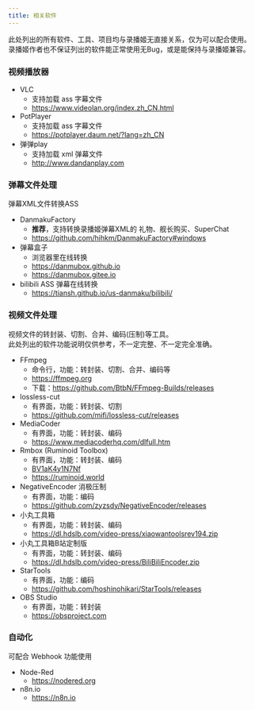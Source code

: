 ```yaml
---
title: 相关软件
---
```


此处列出的所有软件、工具、项目均与录播姬无直接关系，仅为可以配合使用。  
录播姬作者也不保证列出的软件能正常使用无Bug，或是能保持与录播姬兼容。

### 视频播放器

- VLC
  - 支持加载 ass 字幕文件
  - <a href="https://www.videolan.org/index.zh_CN.html" rel="noopener noreferrer nofollow" target="_blank">https://www.videolan.org/index.zh_CN.html<i class="fa fa-external-link" style="margin-left:5px"></i></a>
- PotPlayer
  - 支持加载 ass 字幕文件
  - <a href="https://potplayer.daum.net/?lang=zh_CN" rel="noopener noreferrer nofollow" target="_blank">https://potplayer.daum.net/?lang=zh_CN<i class="fa fa-external-link" style="margin-left:5px"></i></a>
- 弹弹play
  - 支持加载 xml 弹幕文件
  - <a href="http://www.dandanplay.com" rel="noopener noreferrer nofollow" target="_blank">http://www.dandanplay.com<i class="fa fa-external-link" style="margin-left:5px"></i></a>

### 弹幕文件处理

弹幕XML文件转换ASS

- DanmakuFactory
  - **推荐**，支持转换录播姬弹幕XML的 礼物、舰长购买、SuperChat
  - <a href="https://github.com/hihkm/DanmakuFactory#windows" rel="noopener noreferrer nofollow" target="_blank">https://github.com/hihkm/DanmakuFactory#windows<i class="fa fa-external-link" style="margin-left:5px"></i></a>
- 弹幕盒子
  - 浏览器里在线转换
  - <a href="https://danmubox.github.io" rel="noopener noreferrer nofollow" target="_blank">https://danmubox.github.io<i class="fa fa-external-link" style="margin-left:5px"></i></a>
  - <a href="https://danmubox.gitee.io" rel="noopener noreferrer nofollow" target="_blank">https://danmubox.gitee.io<i class="fa fa-external-link" style="margin-left:5px"></i></a>
- bilibili ASS 弹幕在线转换
  - <a href="https://tiansh.github.io/us-danmaku/bilibili/" rel="noopener noreferrer nofollow" target="_blank">https://tiansh.github.io/us-danmaku/bilibili/<i class="fa fa-external-link" style="margin-left:5px"></i></a>

### 视频文件处理

视频文件的转封装、切割、合并、编码(压制)等工具。  
此处列出的软件功能说明仅供参考，不一定完整、不一定完全准确。

- FFmpeg
  - 命令行，功能：转封装、切割、合并、编码等
  - <a href="https://ffmpeg.org" rel="noopener noreferrer nofollow" target="_blank">https://ffmpeg.org<i class="fa fa-external-link" style="margin-left:5px"></i></a>
  - 下载：<a href="https://github.com/BtbN/FFmpeg-Builds/releases" rel="noopener noreferrer nofollow" target="_blank">https://github.com/BtbN/FFmpeg-Builds/releases<i class="fa fa-external-link" style="margin-left:5px"></i></a>
- lossless-cut
  - 有界面，功能：转封装、切割
  - <a href="https://github.com/mifi/lossless-cut/releases" rel="noopener noreferrer nofollow" target="_blank">https://github.com/mifi/lossless-cut/releases<i class="fa fa-external-link" style="margin-left:5px"></i></a>
- MediaCoder
  - 有界面，功能：转封装、编码
  - <a href="https://www.mediacoderhq.com/dlfull.htm" rel="noopener noreferrer nofollow" target="_blank">https://www.mediacoderhq.com/dlfull.htm<i class="fa fa-external-link" style="margin-left:5px"></i></a>
- Rmbox (Ruminoid Toolbox)
  - 有界面，功能：转封装、编码
  - <a href="https://www.bilibili.com/video/BV1aK4y1N7Nf" rel="noopener noreferrer nofollow" target="_blank">BV1aK4y1N7Nf<i class="fa fa-external-link" style="margin-left:5px"></i></a>
  - <a href="https://ruminoid.world" rel="noopener noreferrer nofollow" target="_blank">https://ruminoid.world<i class="fa fa-external-link" style="margin-left:5px"></i></a>
- NegativeEncoder 消极压制
  - 有界面，功能：编码
  - <a href="https://github.com/zyzsdy/NegativeEncoder/releases" rel="noopener noreferrer nofollow" target="_blank">https://github.com/zyzsdy/NegativeEncoder/releases<i class="fa fa-external-link" style="margin-left:5px"></i></a>
- 小丸工具箱
  - 有界面，功能：转封装、编码
  - <a href="https://dl.hdslb.com/video-press/xiaowantoolsrev194.zip" rel="noopener noreferrer nofollow" target="_blank">https://dl.hdslb.com/video-press/xiaowantoolsrev194.zip<i class="fa fa-external-link" style="margin-left:5px"></i></a>
- 小丸工具箱B站定制版
  - 有界面，功能：转封装、编码
  - <a href="https://dl.hdslb.com/video-press/BiliBiliEncoder.zip" rel="noopener noreferrer nofollow" target="_blank">https://dl.hdslb.com/video-press/BiliBiliEncoder.zip<i class="fa fa-external-link" style="margin-left:5px"></i></a>
- StarTools
  - 有界面，功能：编码
  - <a href="https://github.com/hoshinohikari/StarTools/releases" rel="noopener noreferrer nofollow" target="_blank">https://github.com/hoshinohikari/StarTools/releases<i class="fa fa-external-link" style="margin-left:5px"></i></a>
- OBS Studio
  - 有界面，功能：转封装
  - <a href="https://obsproject.com" rel="noopener noreferrer nofollow" target="_blank">https://obsproject.com<i class="fa fa-external-link" style="margin-left:5px"></i></a>

### 自动化

可配合 Webhook 功能使用

- Node-Red
  - <a href="https://nodered.org" rel="noopener noreferrer nofollow" target="_blank">https://nodered.org<i class="fa fa-external-link" style="margin-left:5px"></i></a>
- n8n.io
  - <a href="https://n8n.io" rel="noopener noreferrer nofollow" target="_blank">https://n8n.io<i class="fa fa-external-link" style="margin-left:5px"></i></a>
